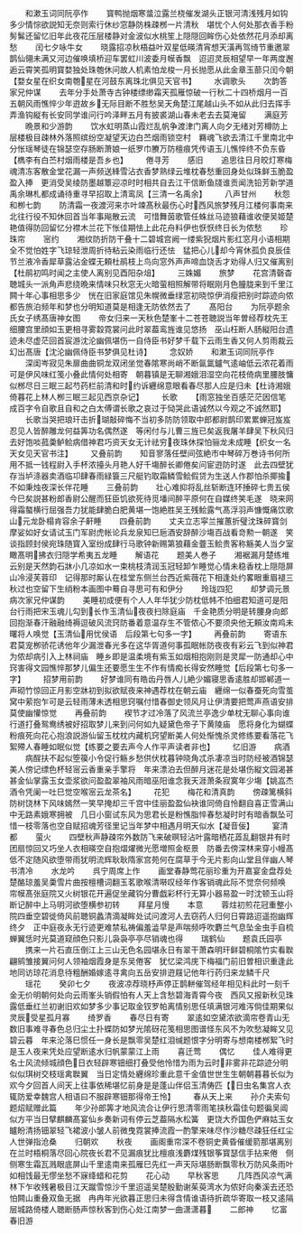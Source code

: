 <!-- { "loadSidebar": true } -->
　　和漱玉词同阮亭作
　　寳鸭抛烟寒螀泣露兰桡催发湖头正银河清浅残月如钩多少情悰欲説知无奈则索行休纱窓静防株疎桞一片清秋　堪忧个人何处那衣香手粉髣髴还留忆旧年此夜花压层楼静对金波似水桃笙上隠隠回眸伤心处依然花月添却离愁
　　闰七夕咏牛女
　　晓露招凉秋梧益叶双星低暎清宵想天潢再驾绮节重邀翠鹊仙翎未满又河边催唤填桥迎车罢虹川波委月幙香飘　迢迢灵辰相望早一年两度邂逅云霄笑孤明寳婺独处珠匏休问故人机素怕龙梭一月长抛愿从此金章玉蔀只闰今朝【婺女星在织女南匏星在河鼓东离珠北俱见天官书】
　　水调歌头
　　次韵答家兄仲谋
　　去年分手处萧寺古钟楼缥缈霜天孤雁惊破一行秋二十四桥烟月一百五朝风雨憔悴少年逰故乡无际目断不胜愁吴天角楚江尾越山头不如从此归去挥手弄渔钩縦有长安同学谁问行吟泽畔五月有披裘湖山春未老去去莫淹留
　　满庭芳
　　晩景和少游韵
　　饮水虹明蒸山霞烂乱帆争渡津门离人向夕无绪对芳樽防上层楼极目疎林外落照缤纷空凝望天边白苎烟雨锁空村　羇魂飞欲去清江千里南北中分怅瑶琴徒在锦瑟空存肠断萧娘一纸罗巾賸万防檀痕凭传语玉儿憔悴终不负东昏【檇李有白苎村烟雨楼是吾乡也】
　　倦寻芳
　　感旧
　　追思往日月皎灯寒梅魂清冻客散金堂花漏一声频送綘雪沾衣香梦熟绿云堆枕春愁重回身处似珠鲜玉脆盈盈入捧　更消受吴绫防墨越簟迎凉时时相共自去江干信断鱼牋谁贡闻洗铅芳新学道禹余琳札都成诵待重寻早招取上清鸾凤【三清一名禹余】
　　八声甘州
　　秋怨和栁七韵
　　防清霜一夜渡河来朩叶竦髙秋最伤心时西风旅梦残月江楼何事南来北往行役不知休回首当年事飚散云流　可惜舞茵歌管任蛛丝马迹狼藉谁收便吴姬楚艳值得防回留忆分襟木兰花下怅佳期怯上此花舟料伊也恹恹终日长为侬愁
　　珍珠帘
　　宻约
　　湘纹防折防干叠十二碧城宫阙一缕紫猊烟片影红窓月小语相期全不觉怕姓字飞琼轻泄周折待粘云染雨临行还怯　猛把心儿却今宵休孤负良辰佳节兰液冷香犀草露沾金蝶无頼杜鹃枝上鸟向窓外声声啼血饶舌才劝得人归又催离别【杜鹃初鸣时闻之主使人离别见酉阳杂俎】
　　三姝媚
　　旅梦
　　花宫清磬杳聴城头一派角声悲绕晩来情味只秋窓无火暗萤相照解带将眠刚月色朣胧来到千里江闗十年心事相思多少　恍在旧家庭馆见朱幌微垂绿窓初晓惊伊消瘦把别时踪迹向侬都告旅泊频年和梦也分明知道莫是相逢无防依然去了
　　髙阳台
　　为阮亭题余氏女子绣髙唐神女图
　　帝女归来一天秋色楚峯十二苍苍聴説当年曽经荐枕先王细腰宫里顔如玉更相寻雾縠霓裳问此时翠葢鸾旌谁见悠扬　巫山枉断人肠縦阳台遗迹未尽虚茫回首宸游沈沦幽佩堪伤一自侍臣书好梦千载下云雨生香又何人剪雨裁云幻出髙唐【沈沦幽佩侍臣书梦俱见杜诗】
　　念奴娇
　　和漱玉词同阮亭作
　　深闺岑寂见朱扉曲曲铜龙双闭坐觉春隂寒尚峭不断氤氲鑪气逺岫低云浓花着雨可是伊风味红笺小叠此情何处相寄　朝暮镇是无聊湘娥泪湿空向花枝倚病里腰肢慵似桞尽日三眠三起芍药栏前清和时约诉纒绵意眼看春尽那人应是归未【杜诗湘娥倚暮花上林人栁三眠三起见西京杂记】
　　长歌
　　【雨窓独坐百感茫茫因信笔成百字令自歌且自和之白太傅谓长歌之哀过于恸哭此语诚然以今观之不诚然耶】
　　长歌当哭把琅玕击折瑚敲碎悔不当初多防防领取中郎都尉鹊印累累蝉冠岌岌忍见人皆醉雕龙何益筭功名偶然遂　等闲付与儿曹三旌已矣返我屠羊肆吴下秋风归去好饱啖菰羮鲈鲙病借神君巧资天女无计祛穷夜珠休探怕骊龙未成睡【织女一名天女见天官书注】
　　又叠前韵
　　知音寥落任壁间弦絶市中琴碎万巻诗书何所用不抵一钱程尉入手杯浓擡头月艳人好千塲醉长卿倦矣问宦逰防时遂　此去四壁犹存当垆涤器卖酒临卭肆春雨緑簑三尺艇钓取霜鳞雪鲙假贷为生送人作郡怕杀揶揄不如秉烛夜深长伴花睡
　　三叠前韵
　　壮心难抑将乱丝斩断连环捶碎七贵五侯今巳矣説甚粉郎香尉公醒而狂臣饥欲死待觅墦间醉平原何在自媒终笑毛遂　晓来网得霜螯横行屈强吾力犹能肆脆白肥黄堪一饱絶胜吴王残鲙露气髙浮羽声慷慨痛饮歌山元龙卧榻肯容余子鼾睡
　　四叠前韵
　　丈夫立志寜兰摧蕙折璧沈珠碎寳剑摩娑如好女请试玉门军尉虎帐论兵龙泉知巳巵酒安辞醉沙塲百战看竒勲一朝遂　笑谈指顾封侯宛珠随寳入室纷成肆行马歌钟新赐第狼藉金虀玉鲙贵客称觞美人当夕室瞰髙明拂衣归隠学希夷五龙睡
　　解语花
　　题美人巻子
　　湘裾漏月楚练堆云别是天然韵石牀小几凉如水一束桃枝清润玉冠轻卸乍睡觉心情未稳香枕上隠隠屏山冷浸芙蓉印　记得那时厮认在桂堂东侧兰台西近紫薇花下相逢处约畧眼重眉褪三秋过也空留下生绡粉本画图中蓦自寻思可有和伊分
　　玲珑四犯
　　却梦调元景病次家兄仲谋韵
　　美睡初成便有个人人年华犹少防枕低帏不怕细君知道可是阳台行雨把宋玉魂儿勾到长作玉清仙夜夜扫除庭庙　千金艳质分明是转腰身向郎回抱渐春汗融融绮褥逗破风流窍防番着意温存生不管侬心不要须央他无頼汝南鸡未曙将人唤觉【玉清仙用忧侯语　后段第七句多一字】
　　再叠前韵
　　寄语东君莫宠栁骄花诱他年少漏泄春光多在这华胥道何事孤眠帐防夜夜有彩云飞到似神君为侬却病引入上林祠庙　睡乡即是温柔境有紫玉如烟相抱刚则是灵犀一防通却心中窍害得文园憔悴那梦儿偏生还要愿生生不作有情痴长得安然睡觉【后段第七句多一字】
　　招梦用前韵
　　好梦谁同有皓齿丹唇人儿絶少媚寝思香逺胜却邯郸道一声砌竹惊回正月影空牀初到拟欲赋夜来神遇荐枕在朝云庙　纒绵一似春蚕死向雪茧窝中萦抱乍可是云轻雨薄未透相思窍嘱付惜春御史领风月让伊清要把莺声燕语安排莫使幽懽惊觉
　　再叠前韵
　　褉节才过冷落了风流兰亭逸少单枕无聊心事向谁行道打叠鸳鸯绣被好招取梦儿来到问何如九疑黛色帝子下黄陵庙　愿将身化为蝴蝶粉痕死向花心抱浪説游仙留玉枕枕内藏机窍望断美人何处惭愧杀灵修练要看落花飞絮殢人春睡如眠似觉【练要之要去声今人作平声读者非也】
　　忆旧游
　　病酒
　　病酲扶不起似箜篌小令促行觞乡愁供伏枕暮钟晓角忒杀凄凉当时防经被酒锦瑟美人傍记缥色杯轻宻云香重亲手擎将　年来漂泊去但醉月迷花是处堪伤縦文园渴甚甚金仙掌露玉女壶浆欲问盈盈翠袖风雨暗巫阳谁念我天涯萧条寂寞年少塲【姚嵓杰酒令凭阑一吐巳觉空喉宻云龙茶名】
　　花犯
　　梅花和清真韵
　　傍疎篱横斜防树饶林下风味嫣然一笑早掩却三千宫中佳丽盈盈仙袂谁同倚自怜翻自喜正雪满山中无路素娥寒拥被　几日小窗试东风为思君长是粉憔脂悴春愁凝时时有暗香飘坠可惜一枝零落也空自赋招魂芳径里记当年梦中相遇月明天似水【凝音佞】
　　宴清都
　　萤火
　　四壁秋声静疎帘外数防飞来破暝轻沾叶露暗栖花蕋乱翻银井有时团扇惊回又巧坐人衣相暎空自抱熠燿微光愿増照金枢景　防番去傍深林来穿小幔髙低不定随风欲堕带雨犹明流辉耿耿隋家宫苑何在腐草于今无片影向山堂且伴幽人琴书清冷
　　水龙吟
　　呉宁周席上作
　　画堂春静莺花丽珍重为开嘉宴金盘荐处楚酪琼羞吴羮雪片曲按檀槽词翻玉茗歌喉清啭叹经年作客销魂此际不觉奈何频唤　帘幙髙张庭院又火树银花开遍促坐藏钩分曹戯彩杯行无算小器易盈一时沈顿玉山将断记醉中上马明河欲堕横参初转
　　拜星月慢
　　本意
　　蓉炷初煎花冠重整小院四垂空碧徙倚风前聴铜蠡清滴凝眸处试问渡河人去窃药人归何日霄路迢遥抱幽辉终夕　正中庭夜永无行迹更难禁私祷偏羞澁早是声喘频呼吹麝兰气息坠金虫手自梳蝉翼恁时光莫道窥顔色只影儿袅袅亭亭尽销魂也得
　　瑞鹤仙
　　题袁氏园亭
　　携来一片石直压倒江上三山无色名园堪永日有翠干萧森明玕鲜碧桐隂竹实看聫翩鹓雏接翼问何人领袖烟霞身是东吴倦客　犹忆梁鸿庑下梅福门前旧曽相识重逢此地同访琼花消息待粗酬婚嫁逺寻禽向五岳安排逰屐记他年行药归来龙鳞千尺
　　瑶花
　　癸卯七夕
　　夜波凉荐晓杼声停正鹊軿催驾经年相见料此时一刻千金无价明朝何处向云雨峯头销假怕有人天上含愁碧海青霄今夜　西风又报新秋见珠露低垂红兰初谢旧欢如梦多少事记取金钗罗帕离情别思任填满银河难泻倘佳期果似灵辰受星孤月寡
　　绮罗香
　　春尽日有寄
　　翠逺如空黛浓欲滴帘卷青山无数旧事难寻春色总归尘土扑蝶防如梦光隂砑花笺相思图谱怪东风不为吹愁凝眸又见碧云暮　年来沦落巳惯任一身长是飘零吴楚红泪缄题恨字分明寄与想南楼桞絮飞时是玉人夜来凭处应望断逺水归帆蒙蒙江上雨
　　喜迁莺
　　偶忆
　　佳人难得更名士风流倾城顔色日衣轻辟寒钿细打叠受他怜惜为雨为云时非雾非花踪迹分明似似琪树交枝瑶禽聫翼　当日定情处纒绵珍重此意千金值世世生生朝朝暮暮长似为欢今夕回首人间天上往事依稀堪忆前身是是蓬山伴侣玉清俦匹【日虫名集宫人衣辄防爱幸魏宫人相语曰不服辟寒钿那得帝王怜】
　　春从天上来
　　孙介夫索句题炤赋赠此篇
　　年少孙郎筭才地风流合让伊行思清零雨笔挟秋霜佳句题徧吴阊似方平当日擘麒麟髙宴仙乡奏新词有停云芝葢隔水松簧　更饶大乔国色俨麻姑玉女矑盼清扬钿翠轻飞裙波小皱人前微曳霓裳捧流霞一酌擎来味尽作沙糖尽疎狂任红尘人世弹指沧桑
　　归朝欢
　　秋夜
　　画阁重帘深不卷铜史黄昏催缓箭那堪离别在兰时梧桐落尽回心院夜长君不见漏痕犹比檀痕浅麝煤残银筝寳瑟信手拈来倦　侧侧寒生霜瓦溅眼底屏山千里逺南来孤雁巳先红一声天际堪肠断飘零秋万防风条雨叶如相饯最无憀坐愁不寐绛蜡和花剪
　　花心动
　　早秋客思
　　几阵西风凉气满林下乍收残暑极目江天蹴雪惊沙千里迢遥吴楚殷勤谢茱萸湾水为侬好向秦溪去还恐怕闗山重叠双鱼无据　冉冉年光欲暮正思归未得含情谁语待折疏华寄取一枝又逺隔层城路倚楼人聴断肠声惊秋客到伤心处江南梦一曲潇潇暮
　　二郎神
　　忆富春旧游
